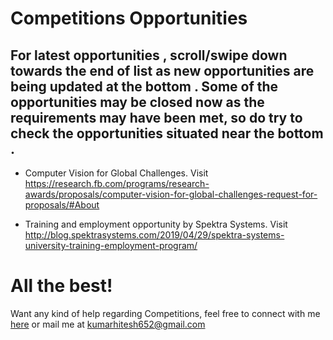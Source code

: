 # Competitions Opportunities

## For latest opportunities , scroll/swipe down towards the end of list as new opportunities are being updated at the bottom . Some of the opportunities may be closed now as the requirements may have been met, so do try to check the opportunities situated near the bottom .

- Computer Vision for Global Challenges. Visit https://research.fb.com/programs/research-awards/proposals/computer-vision-for-global-challenges-request-for-proposals/#About

- Training and employment opportunity by Spektra Systems. Visit http://blog.spektrasystems.com/2019/04/29/spektra-systems-university-training-employment-program/

# All the best!

Want any kind of help regarding Competitions, feel free to connect with me [here]() or mail me at kumarhitesh652@gmail.com
